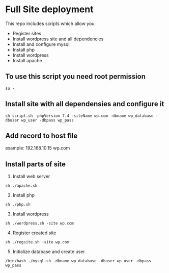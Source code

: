# Full Site deployment

This repo includes scripts which allow you:
- Register sites
- Install wordpress site and all dependencies
- Install and configure mysql
- Install php
- Install wordpress
- Install apache

## To use this script you need root permission
```
su -
```

## Install site with all dependensies and configure it
```
sh script.sh -phpVersion 7.4 -siteName wp.com -dbname wp_database -dbuser wp_user -dbpass wp_pass
```

## Add record to host file
example: 192.168.10.15 wp.com

## Install parts of site
1) Install web server
``` 
sh ./apache.sh
```

2) Install php
```
sh ./php.sh
```

3) Install wordpress
```
sh ./wordpress.sh -site wp.com
```

4) Register created site
```
sh ./regsite.sh -site wp.com
```

5) Initialize database and create user
```
/bin/bash ./mysql.sh -dbname wp_database -dbuser wp_user -dbpass wp_pass
```